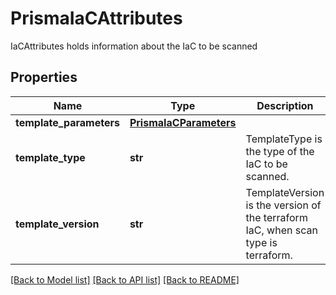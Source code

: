 # PrismaIaCAttributes

IaCAttributes holds information about the IaC to be scanned

## Properties
Name | Type | Description | Notes
------------ | ------------- | ------------- | -------------
**template_parameters** | [**PrismaIaCParameters**](PrismaIaCParameters.md) |  | [optional] 
**template_type** | **str** | TemplateType is the type of the IaC to be scanned.  | [optional] 
**template_version** | **str** | TemplateVersion is the version of the terraform IaC, when scan type is terraform.  | [optional] 

[[Back to Model list]](../README.md#documentation-for-models) [[Back to API list]](../README.md#documentation-for-api-endpoints) [[Back to README]](../README.md)


